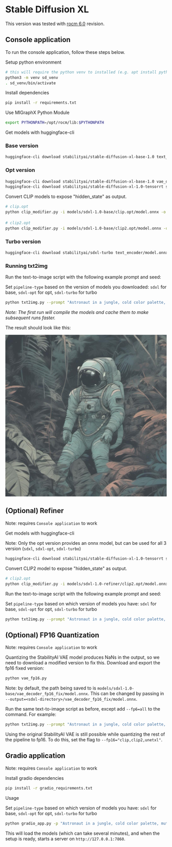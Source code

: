 # Stable Diffusion XL

This version was tested with [rocm 6.0](https://github.com/ROCmSoftwarePlatform/AMDMIGraphX/tree/rocm-6.0.0) revision.

## Console application

To run the console application, follow these steps below.

Setup python environment

```bash
# this will require the python venv to installed (e.g. apt install python3.8-venv)
python3 -m venv sd_venv
. sd_venv/bin/activate
```

Install dependencies

```bash
pip install -r requirements.txt
```

Use MIGraphX Python Module

```bash
export PYTHONPATH=/opt/rocm/lib:$PYTHONPATH
```

Get models with huggingface-cli

### Base version

```bash
huggingface-cli download stabilityai/stable-diffusion-xl-base-1.0 text_encoder/model.onnx text_encoder_2/model.onnx text_encoder_2/model.onnx_data unet/model.onnx unet/model.onnx_data vae_decoder/model.onnx --local-dir models/sdxl-1.0-base/ --local-dir-use-symlinks False
```

### Opt version

```bash
huggingface-cli download stabilityai/stable-diffusion-xl-base-1.0 vae_decoder/model.onnx --local-dir models/sdxl-1.0-base/ --local-dir-use-symlinks False
huggingface-cli download stabilityai/stable-diffusion-xl-1.0-tensorrt sdxl-1.0-base/clip.opt/model.onnx sdxl-1.0-base/clip2.opt/model.onnx sdxl-1.0-base/unetxl.opt/model.onnx sdxl-1.0-base/unetxl.opt/435d4c0a-2d32-11ee-8476-0242c0a80101 --local-dir models/ --local-dir-use-symlinks False
```

Convert CLIP models to expose "hidden_state" as output.

```bash
# clip.opt
python clip_modifier.py -i models/sdxl-1.0-base/clip.opt/model.onnx -o models/sdxl-1.0-base/clip.opt.mod/model.onnx

# clip2.opt
python clip_modifier.py -i models/sdxl-1.0-base/clip2.opt/model.onnx -o models/sdxl-1.0-base/clip2.opt.mod/model.onnx
```

### Turbo version

```bash
huggingface-cli download stabilityai/sdxl-turbo text_encoder/model.onnx text_encoder_2/model.onnx text_encoder_2/model.onnx_data unet/model.onnx unet/model.onnx_data vae_decoder/model.onnx --local-dir models/sdxl-turbo/ --local-dir-use-symlinks False
```

### Running txt2img

Run the text-to-image script with the following example prompt and seed:

Set `pipeline-type` based on the version of models you downloaded: `sdxl` for base, `sdxl-opt` for opt, `sdxl-turbo` for turbo

```bash
python txt2img.py --prompt "Astronaut in a jungle, cold color palette, muted colors, detailed, 8k" --seed 42 --output jungle_astro.jpg --pipeline-type <model-version>
```
*Note: The first run will compile the models and cache them to make subsequent runs faster.*

The result should look like this:

![example_output.jpg](./example_output.jpg)

## (Optional) Refiner

Note: requires `Console application` to work

Get models with huggingface-cli

Note: Only the opt version provides an onnx model, but can be used for all 3 version (`sdxl`, `sdxl-opt`, `sdxl-turbo`)

```bash
huggingface-cli download stabilityai/stable-diffusion-xl-1.0-tensorrt sdxl-1.0-refiner/clip2.opt/model.onnx sdxl-1.0-refiner/unetxl.opt/model.onnx sdxl-1.0-refiner/unetxl.opt/6ed855ee-2d70-11ee-af8e-0242c0a80101 sdxl-1.0-refiner/unetxl.opt/6e186582-2d74-11ee-8aa7-0242c0a80102 --local-dir models/ --local-dir-use-symlinks False
```

Convert CLIP2 model to expose "hidden_state" as output.

```bash
# clip2.opt
python clip_modifier.py -i models/sdxl-1.0-refiner/clip2.opt/model.onnx -o models/sdxl-1.0-refiner/clip2.opt.mod/model.onnx
```

Run the text-to-image script with the following example prompt and seed:

Set `pipeline-type` based on which version of models you have: `sdxl` for base, `sdxl-opt` for opt, `sdxl-turbo` for turbo

```bash
python txt2img.py --prompt "Astronaut in a jungle, cold color palette, muted colors, detailed, 8k" --seed 42 --output refined_jungle_astro.jpg --pipeline-type <model-version> --use-refiner
```

## (Optional) FP16 Quantization

Note: requires `Console application` to work

Quantizing the StabilityAI VAE model produces NaNs in the output, so we need to download a modified version to fix this. Download and export the fp16 fixed version:

```bash
python vae_fp16.py
```

Note: by default, the path being saved to is `models/sdxl-1.0-base/vae_decoder_fp16_fix/model.onnx`. This can be changed by passing in `--output=<sdxl-directory>/vae_decoder_fp16_fix/model.onnx`.

Run the same text-to-image script as before, except add `--fp6=all` to the command. For example:

```bash
python txt2img.py --prompt "Astronaut in a jungle, cold color palette, muted colors, detailed, 8k" --seed 42 --output jungle_astro.jpg --pipeline-type <model-version> --fp16=all
```

Using the original StabilityAI VAE is still possible while quantizing the rest of the pipeline to fp16. To do this, set the flag to `--fp16="clip,clip2,unetxl"`.

## Gradio application

Note: requires `Console application` to work

Install gradio dependencies

```bash
pip install -r gradio_requirements.txt
```

Usage

Set `pipeline-type` based on which version of models you have: `sdxl` for base, `sdxl-opt` for opt, `sdxl-turbo` for turbo

```bash
python gradio_app.py -p "Astronaut in a jungle, cold color palette, muted colors, detailed, 8k" --pipeline-type <model-version>
```

This will load the models (which can take several minutes), and when the setup is ready, starts a server on `http://127.0.0.1:7860`.
